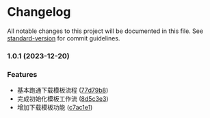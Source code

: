 # Changelog

All notable changes to this project will be documented in this file. See [standard-version](https://github.com/conventional-changelog/standard-version) for commit guidelines.

### 1.0.1 (2023-12-20)


### Features

* 基本跑通下载模板流程 ([77d79b8](https://github.com/enforcer-squad/ufs/commit/77d79b8b3567e6a6b572a89d8ab34a9ebe0916dc))
* 完成初始化模板工作流 ([8d5c3e3](https://github.com/enforcer-squad/ufs/commit/8d5c3e31e75c3ca25eb0b7953744c4a4683e2361))
* 增加下载模板功能 ([c7ac1e1](https://github.com/enforcer-squad/ufs/commit/c7ac1e13b5ce6a0b02f6fa500224ba4185ea4f58))
